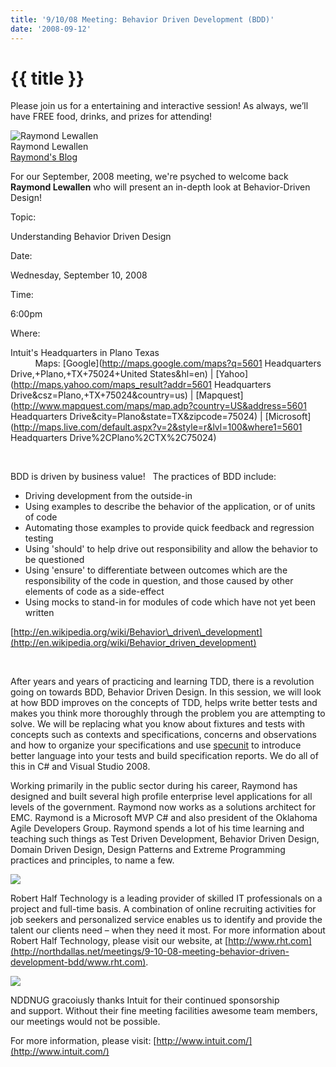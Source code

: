 ```yaml
---
title: '9/10/08 Meeting: Behavior Driven Development (BDD)'
date: '2008-09-12'
---
```

# {{ title }}

Please join us for a entertaining and interactive session! As always, we’ll have FREE food, drinks, and prizes for attending!

![Raymond Lewallen](http://nddnug.net/files/uploads/rayface.jpg)  
Raymond Lewallen  
[Raymond's Blog](http://codebetter.com/blogs/raymond.lewallen/)

For our September, 2008 meeting, we're psyched to welcome back **Raymond Lewallen** who will present an in-depth look at Behavior-Driven Design!

Topic:

Understanding Behavior Driven Design

Date:

Wednesday, September 10, 2008

Time:

6:00pm

Where:

Intuit's Headquarters in Plano Texas  
          Maps: [Google](http://maps.google.com/maps?q=5601 Headquarters Drive,+Plano,+TX+75024+United States&hl=en) | [Yahoo](http://maps.yahoo.com/maps_result?addr=5601 Headquarters Drive&csz=Plano,+TX+75024&country=us) | [Mapquest](http://www.mapquest.com/maps/map.adp?country=US&address=5601 Headquarters Drive&city=Plano&state=TX&zipcode=75024) | [Microsoft](http://maps.live.com/default.aspx?v=2&style=r&lvl=100&where1=5601 Headquarters Drive%2CPlano%2CTX%2C75024)

  
 

BDD is driven by business value!   The practices of BDD include:

-   Driving development from the outside-in
-   Using examples to describe the behavior of the application, or of units of code
-   Automating those examples to provide quick feedback and regression testing
-   Using 'should' to help drive out responsibility and allow the behavior to be questioned
-   Using 'ensure' to differentiate between outcomes which are the responsibility of the code in question, and those caused by other elements of code as a side-effect
-   Using mocks to stand-in for modules of code which have not yet been written

[http://en.wikipedia.org/wiki/Behavior\_driven\_development](http://en.wikipedia.org/wiki/Behavior_driven_development)

  
 

After years and years of practicing and learning TDD, there is a revolution going on towards BDD, Behavior Driven Design. In this session, we will look at how BDD improves on the concepts of TDD, helps write better tests and makes you think more thoroughly through the problem you are attempting to solve. We will be replacing what you know about fixtures and tests with concepts such as contexts and specifications, concerns and observations and how to organize your specifications and use [specunit](http://code.google.com/p/specunit-net/) to introduce better language into your tests and build specification reports. We do all of this in C# and Visual Studio 2008.

Working primarily in the public sector during his career, Raymond has designed and built several high profile enterprise level applications for all levels of the government. Raymond now works as a solutions architect for EMC. Raymond is a Microsoft MVP C# and also president of the Oklahoma Agile Developers Group. Raymond spends a lot of his time learning and teaching such things as Test Driven Development, Behavior Driven Design, Domain Driven Design, Design Patterns and Extreme Programming practices and principles, to name a few.

[![](http://nddnug.net/files/uploads/RHT_logo_CMYK.png)](http://www.roberthalftechnology.com)

Robert Half Technology is a leading provider of skilled IT professionals on a project and full-time basis. A combination of online recruiting activities for job seekers and personalized service enables us to identify and provide the talent our clients need – when they need it most. For more information about Robert Half Technology, please visit our website, at [http://www.rht.com](http://northdallas.net/meetings/9-10-08-meeting-behavior-driven-development-bdd/www.rht.com).

[![](http://nddnug.net/files/themes/nddnug/images/sponsors/intuit.jpg)](http://intuit.com)  
  
NDDNUG gracoiusly thanks Intuit for their continued sponsorship  
and support. Without their fine meeting facilities awesome team members, our meetings would not be possible.  
  
For more information, please visit: [http://www.intuit.com/](http://www.intuit.com/)
    
